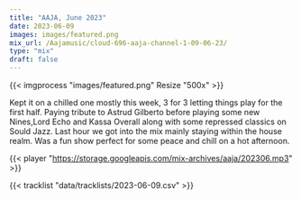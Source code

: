 ```yaml
---
title: "AAJA, June 2023"
date: 2023-06-09
images: images/featured.png
mix_url: /Aajamusic/cloud-696-aaja-channel-1-09-06-23/
type: "mix"
draft: false
---
```


{{< imgprocess "images/featured.png" Resize "500x" >}}

Kept it on a chilled one mostly this week, 3 for 3 letting things play for the first half. Paying tribute to Astrud Gilberto before playing some new Nines,Lord Echo and Kassa Overall along with 
some repressed classics on Sould Jazz. Last hour we got into the mix mainly staying within the house realm. Was a fun show perfect for some peace and chill on a hot afternoon.

{{< player "https://storage.googleapis.com/mix-archives/aaja/202306.mp3" >}}
 
{{< tracklist "data/tracklists/2023-06-09.csv" >}}
